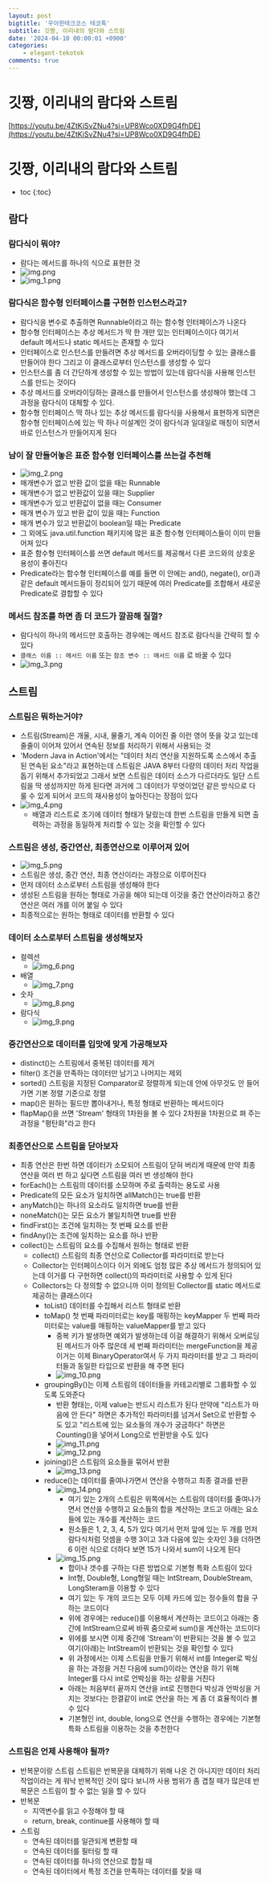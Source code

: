 ```yaml
---
layout: post
bigtitle: '우아한테크코스 테코톡'
subtitle: 깃짱, 이리내의 람다와 스트림
date: '2024-04-10 00:00:01 +0900'
categories:
    - elegant-tekotok
comments: true
---
```


# 깃짱, 이리내의 람다와 스트림 
[https://youtu.be/4ZtKiSvZNu4?si=UP8Wco0XD9G4fhDE](https://youtu.be/4ZtKiSvZNu4?si=UP8Wco0XD9G4fhDE)

# 깃짱, 이리내의 람다와 스트림
* toc
{:toc}

## 람다

### 람다식이 뭐야?
+ 람다는 메서드를 하나의 식으로 표현한 것
+ ![img.png](../../../assets/img/elegant-tekotok/KITZAN-IRINAE-Lambda-Stream.png)
+ ![img_1.png](../../../assets/img/elegant-tekotok/KITZAN-IRINAE-Lambda-Stream1.png)


### 람다식은 함수형 인터페이스를 구현한 인스턴스라고?
+ 람다식을 변수로 추출하면 Runnable이라고 하는 함수형 인터페이스가 나온다
+ 함수형 인터페이스는 추상 메서드가 딱 한 개만 있는 인터페이스이다 여기서 default 메서드나 static 메서드는 존재할 수 있다
+ 인터페이스로 인스턴스를 만들려면 추상 메서드를 오버라이딩할 수 있는 클래스를 만들어야 한다 그리고 이 클래스로부터 인스턴스를 생성할 수 있다
+ 인스턴스를 좀 더 간단하게 생성할 수 있는 방법이 있는데 람다식을 사용해 인스턴스를 만드는 것이다
+ 추상 메서드를 오버라이딩하는 클래스를 만들어서 인스턴스를 생성해야 했는데 그 과정을 람다식이 대체할 수 있다.
+ 함수형 인터페이스 딱 하나 있는 추상 메서드를 람다식을 사용해서 표현하게 되면은 함수형 인터페이스에 있는 딱 하나 미설계인 것이 람다식과 일대일로 매칭이 되면서 바로 인스턴스가 만들어지게 된다


### 남이 잘 만들어놓은 표준 함수형 인터페이스를 쓰는걸 추천해
+ ![img_2.png](../../../assets/img/elegant-tekotok/KITZAN-IRINAE-Lambda-Stream2.png)
+ 매개변수가 없고 반환 값이 없을 때는 Runnable
+ 매개변수가 없고 반환값이 있을 때는 Supplier
+ 매개변수가 있고 반환값이 없을 때는 Consumer
+ 매개 변수가 있고 반환 값이 있을 때는 Function
+ 매개 변수가 있고 반환값이 boolean일 때는 Predicate
+ 그 외에도 java.util.function 패키지에 많은 표준 함수형 인터페이스들이 이미 만들어져 있다
+ 표준 함수형 인터페이스를 쓰면 default 메서드를 제공해서 다른 코드와의 상호운용성이 좋아진다 
+ Predicate라는 함수형 인터페이스를 예를 들면 이 안에는 and(), negate(), or()과 같은 default 메서드들이 정리되어 있기 때문에 여러 Predicate를 조합해서 새로운 Predicate로 결합할 수 있다


### 메서드 참조를 하면 좀 더 코드가 깔끔해 질껄?
+ 람다식이 하나의 메서드만 호출하는 경우에는 메서드 참조로 람다식을 간략히 할 수 있다
+ ```클래스 이름 :: 메서드 이름``` 또는 ```참조 변수 :: 매서드 이름``` 로 바꿀 수 있다
+ ![img_3.png](../../../assets/img/elegant-tekotok/KITZAN-IRINAE-Lambda-Stream3.png)

## 스트림

### 스트림은 뭐하는거야?
+ 스트림(Stream)은 개울, 시내, 물줄기, 계속 이어진 줄 이런 영어 뜻을 갖고 있는데 줄줄이 이어져 있어서 연속된 정보를 처리하기 위해서 사용되는 것
+ 'Modern Java in Action'에서는 "데이터 처리 연산을 지원하도록 소스에서 추출된 연속된 요소"라고 표현하는데 스트림은 JAVA 8부터 다량의 데이터 처리 작업을 돕기 위해서 추가되었고 그래서 보면 스트림은 데이터 소스가 다르더라도
  일단 스트림을 딱 생성까지만 하게 된다면 과거에 그 데이터가 무엇이었던 같은 방식으로 다룰 수 있게 되어서 코드의 재사용성이 높아진다는 장점이 있다
+ ![img_4.png](../../../assets/img/elegant-tekotok/KITZAN-IRINAE-Lambda-Stream4.png)
  + 배열과 리스트로 초기에 데이터 형태가 달랐는데 한번 스트림을 만들게 되면 출력하는 과정을 동일하게 처리할 수 있는 것을 확인할 수 있다

### 스트림은 생성, 중간연산, 최종연산으로 이루어져 있어
+ ![img_5.png](../../../assets/img/elegant-tekotok/KITZAN-IRINAE-Lambda-Stream5.png)
+ 스트림은 생성, 중간 연산, 최종 연산이라는 과정으로 이루어진다
+ 먼저 데이터 소스로부터 스트림을 생성해야 한다 
+ 생성된 스트림을 원하는 형태로 가공을 해야 되는데 이것을 중간 연산이라하고 중간 연산은 여러 개를 이어 붙일 수 있다
+ 최종적으로는 원하는 형태로 데이터를 반환할 수 있다

### 데이터 소스로부터 스트림을 생성해보자
+ 컬렉션
  + ![img_6.png](../../../assets/img/elegant-tekotok/KITZAN-IRINAE-Lambda-Stream6.png)
+ 배열
  + ![img_7.png](../../../assets/img/elegant-tekotok/KITZAN-IRINAE-Lambda-Stream7.png)
+ 숫자 
  + ![img_8.png](../../../assets/img/elegant-tekotok/KITZAN-IRINAE-Lambda-Stream8.png)
+ 람다식
  + ![img_9.png](../../../assets/img/elegant-tekotok/KITZAN-IRINAE-Lambda-Stream9.png)

### 중간연산으로 데이터를 입맛에 맞게 가공해보자
+ distinct()는 스트림에서 중복된 데이터를 제거
+ filter() 조건을 만족하는 데이터만 남기고 나머지는 제외
+ sorted() 스트림을 지정된 Comparator로 정렬하게 되는데 안에 아무것도 안 들어가면 기본 정렬 기준으로 정렬
+ map()은 원하는 필드만 뽑아내거나, 특정 형태로 반환하는 메서드이다
+ flapMap()을 쓰면 'Stream' 형태의 1차원을 볼 수 있다 2차원을 1차원으로 펴 주는 과정을 "평탄화"라고 한다

### 최종연산으로 스트림을 닫아보자 
+ 최종 연산은 한번 하면 데이터가 소모되어 스트림이 닫혀 버리게 때문에 만약 최종 연산을 여러 번 하고 싶다면 스트림을 여러 번 생성해야 한다
+ forEach()는 스트림의 데이터를 소모하며 주로 출력하는 용도로 사용
+ Predicate의 모든 요소가 일치하면 allMatch()는 true를 반환
+ anyMatch()는 하나의 요소라도 일치하면 true를 반환
+ noneMatch()는 모든 요소가 불일치하면 true를 반환
+ findFirst()는 조건에 일치하는 첫 번째 요소를 반환
+ findAny()는 조건에 일치하는 요소를 하나 반환
+ collect()는 스트림의 요소를 수집해서 원하는 형태로 반환
  + collect() 스트림의 최종 연산으로 Collector를 파라미터로 받는다
  + Collector는 인터페이스이다 이거 외에도 엄청 많은 추상 메서드가 정의되어 있는데 이거를 다 구현하면 collect()의 파라미터로 사용할 수 있게 된다
  + Collectors는 다 정의할 수 없으니까 이미 정의된 Collector를 static 메서드로 제공하는 클래스이다
    + toList() 데이터를 수집해서 리스트 형태로 반환
    + toMap() 첫 번째 파라미터로는 key를 매핑하는 keyMapper 두 번째 파라미터로는 value를 매핑하는 valueMapper를 받고 있다
      + 중복 키가 발생하면 예외가 발생하는데 이걸 해결하기 위해서 오버로딩된 메서드가 아주 많은데 세 번째 파라미터는 mergeFunction을 제공 이거는 이제 BinaryOperator여서 두 가지 파라미터를 받고 그 파라미터들과 동일한 타입으로 반환을 해 주면 된다
      + ![img_10.png](../../../assets/img/elegant-tekotok/KITZAN-IRINAE-Lambda-Stream10.png)
    + groupingBy()는 이제 스트림의 데이터들을 카테고리별로 그룹화할 수 있도록 도와준다
      + 반환 형태는, 이제 value는 반드시 리스트가 된다 만약에 "리스트가 마음에 안 든다" 하면은 추가적인 파라미터를 넘겨서 Set으로 반환할 수도 있고 "리스트에 있는 요소들의 개수가 궁금하다" 하면은  Counting()을 넣어서 Long으로 반환받을 수도 있다
      + ![img_11.png](../../../assets/img/elegant-tekotok/KITZAN-IRINAE-Lambda-Stream11.png)
      + ![img_12.png](../../../assets/img/elegant-tekotok/KITZAN-IRINAE-Lambda-Stream12.png)
    + joining()은 스트림의 요소들을 묶어서 반환
      + ![img_13.png](../../../assets/img/elegant-tekotok/KITZAN-IRINAE-Lambda-Stream13.png)
    + reduce()는 데이터를 줄여나가면서 연산을 수행하고 최종 결과를 반환
      + ![img_14.png](../../../assets/img/elegant-tekotok/KITZAN-IRINAE-Lambda-Stream14.png)
        + 여기 있는 2개의 스트림은 위쪽에서는 스트림의 데이터를 줄여나가면서 연산을 수행하고 요소들의 합을 계산하는 코드고 아래는 요소들에 있는 개수를 계산하는 코드
        + 원소들은 1, 2, 3, 4, 5가 있다 여기서 먼저 앞에 있는 두 개를 먼저 람다식처럼 덧셈을 수행 3이고 3과 다음에 있는 숫자인 3을 더하면 6 이런 식으로 더하다 보면 15가 나와서 sum이 나오게 된다
      + ![img_15.png](../../../assets/img/elegant-tekotok/KITZAN-IRINAE-Lambda-Stream15.png)
        + 합이나 갯수를 구하는 다른 방법으로 기본형 특화 스트림이 있다
        + Int형, Double형, Long형일 때는 IntStream, DoubleStream, LongSteram을 이용할 수 있다
        + 여기 있는 두 개의 코드는 모두 이제 카드에 있는 정수들의 합을 구하는 코드이다
        + 위에 경우에는 reduce()를 이용해서 계산하는 코드이고 아래는 중간에 IntStream으로써 바꿔 줌으로써 sum()을 계산하는 코드이다
        + 위에를 보시면 이제 중간에 'Stream'이 반환되는 것을 볼 수 있고 여기(아래)는 IntStream이 반환되는 것을 확인할 수 있다
        + 위 과정에서는 이제 스트림을 만들기 위해서 int를 Integer로 박싱을 하는 과정을 거친 다음에 sum()이라는 연산을 하기 위해 Integer를 다시 int로 언박싱을 하는 상황을 거친다
        + 아래는 처음부터 끝까지 연산을 int로 진행한다 박싱과 언박싱을 거치는 것보다는 한결같이 int로 연산을 하는 게 좀 더 효율적이라 볼 수 있다
        + 기본형인 int, double, long으로 연산을 수행하는 경우에는 기본형 특화 스트림을 이용하는 것을 추천한다 

### 스트림은 언제 사용해야 될까?
+ 반복문이랑 스트림 스트림은 반복문을 대체하기 위해 나온 건 아니지만 데이터 처리 작업이라는 게 워낙 반복적인 것이 많다 보니까 사용 범위가 좀 겹칠 때가 많은데 반복문은 스트림이 할 수 없는 일을 할 수 있다
+ 반복문
  + 지역변수를 읽고 수정해야 할 때
  + return, break, continue를 사용해야 할 때
+ 스트림
  + 연속된 데이터를 일관되게 변환할 때
  + 연속된 데이터를 필터링 할 때
  + 연속된 데이터를 하나의 연산으로 합칠 때
  + 연속된 데이터에서 특정 조건을 만족하는 데이터를 찾을 때 

